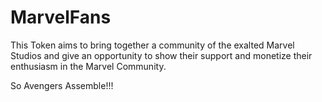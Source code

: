 # MarvelFans

This Token aims to bring together a community of the exalted Marvel Studios and give an opportunity to show their support and monetize their enthusiasm in the Marvel Community.

So  Avengers Assemble!!!
